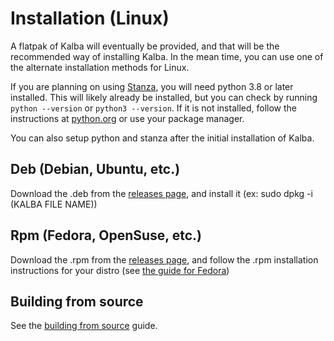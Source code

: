 # Installation (Linux)

A flatpak of Kalba will eventually be provided, and that will be the recommended way of installing Kalba.
In the mean time, you can use one of the alternate installation methods for Linux.

If you are planning on using [Stanza](stanza.md), you will need python 3.8 or later installed.
This will likely already be installed, but you can check by running `python --version` or `python3 --version`.
If it is not installed, follow the instructions at [python.org](https://www.python.org/) or use your package manager.

You can also setup python and stanza after the initial installation of Kalba.

## Deb (Debian, Ubuntu, etc.)

Download the .deb from the [releases page](https://github.com/BrewingWeasel/Kalba/releases), and install it (ex: sudo dpkg -i (KALBA FILE NAME))

## Rpm (Fedora, OpenSuse, etc.)

Download the .rpm from the [releases page](https://github.com/BrewingWeasel/Kalba/releases), and follow the .rpm installation instructions for your distro (see [the guide for Fedora](https://docs.fedoraproject.org/en-US/fedora/latest/system-administrators-guide/RPM/))

## Building from source

See the [building from source](installation_building.md) guide.

